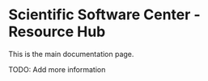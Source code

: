 # Scientific Software Center - Resource Hub
This is the main documentation page.


TODO: Add more information
